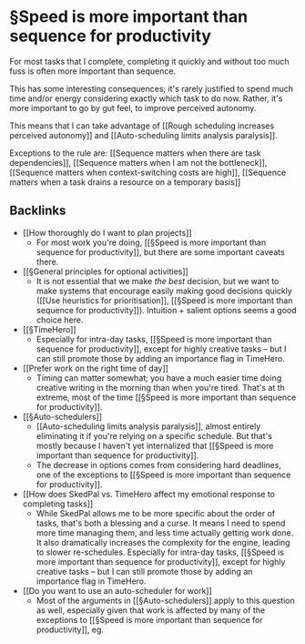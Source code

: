 # §Speed is more important than sequence for productivity
For most tasks that I complete, completing it quickly and without too much fuss is often more important than sequence.

This has some interesting consequences; it's rarely justified to spend much time and/or energy considering exactly which task to do now. Rather, it's more important to go by gut feel, to improve perceived autonomy.

This means that I can take advantage of [[Rough scheduling increases perceived autonomy]] and [[Auto-scheduling limits analysis paralysis]].

Exceptions to the rule are:
[[Sequence matters when there are task dependencies]],
[[Sequence matters when I am not the bottleneck]],
[[Sequence matters when context-switching costs are high]],
[[Sequence matters when a task drains a resource on a temporary basis]]

## Backlinks
* [[How thoroughly do I want to plan projects]]
	* For most work you're doing, [[§Speed is more important than sequence for productivity]], but there are some important caveats there.
* [[§General principles for optional activities]]
	* It is not essential that we make *the best* decision, but we want to make systems that encourage easily making good decisions quickly ([[Use heuristics for prioritisation]], [[§Speed is more important than sequence for productivity]]). Intuition + salient options seems a good choice here.
* [[§TimeHero]]
	* Especially for intra-day tasks, [[§Speed is more important than sequence for productivity]], except for highly creative tasks – but I can still promote those by adding an importance flag in TimeHero.
* [[Prefer work on the right time of day]]
	* Timing can matter somewhat; you have a much easier time doing creative writing in the morning than when you're tired. That's at th extreme, most of the time [[§Speed is more important than sequence for productivity]].
* [[§Auto-schedulers]]
	* [[Auto-scheduling limits analysis paralysis]], almost entirely eliminating it if you're relying on a specific schedule. But that's mostly because I haven't yet internalized that [[§Speed is more important than sequence for productivity]].
	* The decrease in options comes from considering hard deadlines, one of the exceptions to [[§Speed is more important than sequence for productivity]].
* [[How does SkedPal vs. TimeHero affect my emotional response to completing tasks]]
	* While SkedPal allows me to be more specific about the order of tasks, that's both a blessing and a curse. It means I need to spend more time managing them, and less time actually getting work done. It also dramatically increases the complexity for the engine, leading to slower re-schedules. Especially for intra-day tasks, [[§Speed is more important than sequence for productivity]], except for highly creative tasks – but I can still promote those by adding an importance flag in TimeHero.
* [[Do you want to use an auto-scheduler for work]]
	* Most of the arguments in [[§Auto-schedulers]] apply to this question as well, especially given that work is affected by many of the exceptions to [[§Speed is more important than sequence for productivity]], eg.

<!-- #Life -->

<!-- {BearID:BFF9CCDA-368C-49BB-BB93-2BDB88E552AF-15756-0000130325EB8C9F} -->
